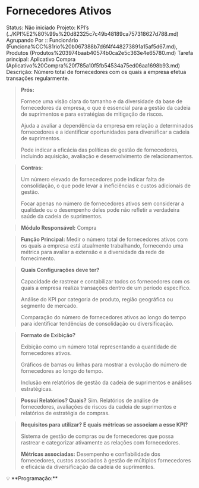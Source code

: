 # Fornecedores Ativos

Status: Não iniciado
Projeto: KPI’s (../KPI%E2%80%99s%20d82325c7c49b48189ca757318627d788.md)
Agrupando Por :: Funcionário (Funciona%CC%81rio%20b067388b7d6f4f448273891a15af5d67.md), Produtos (Produtos%203974baab40574b0ca2e5c363e4e65780.md)
Tarefa principal: Aplicativo Compra (Aplicativo%20Compra%20f785a10f5fb54534a75ed06aa1698b93.md)
Descrição: Número total de fornecedores com os quais a empresa efetua transações regularmente.

> **Prós:**
> 
> 
> Fornece uma visão clara do tamanho e da diversidade da base de fornecedores da empresa, o que é essencial para a gestão da cadeia de suprimentos e para estratégias de mitigação de riscos.
> 
> Ajuda a avaliar a dependência da empresa em relação a determinados fornecedores e a identificar oportunidades para diversificar a cadeia de suprimentos.
> 
> Pode indicar a eficácia das políticas de gestão de fornecedores, incluindo aquisição, avaliação e desenvolvimento de relacionamentos.
> 

> **Contras:**
> 
> 
> Um número elevado de fornecedores pode indicar falta de consolidação, o que pode levar a ineficiências e custos adicionais de gestão.
> 
> Focar apenas no número de fornecedores ativos sem considerar a qualidade ou o desempenho deles pode não refletir a verdadeira saúde da cadeia de suprimentos.
> 

> **Módulo Responsável:**
Compra
> 

> **Função Principal:**
Medir o número total de fornecedores ativos com os quais a empresa está atualmente trabalhando, fornecendo uma métrica para avaliar a extensão e a diversidade da rede de fornecimento.
> 

> **Quais Configurações deve ter?**
> 
> 
> Capacidade de rastrear e contabilizar todos os fornecedores com os quais a empresa realiza transações dentro de um período específico.
> 
> Análise do KPI por categoria de produto, região geográfica ou segmento de mercado.
> 
> Comparação do número de fornecedores ativos ao longo do tempo para identificar tendências de consolidação ou diversificação.
> 

> **Formato de Exibição?**
> 
> 
> Exibição como um número total representando a quantidade de fornecedores ativos.
> 
> Gráficos de barras ou linhas para mostrar a evolução do número de fornecedores ao longo do tempo.
> 
> Inclusão em relatórios de gestão da cadeia de suprimentos e análises estratégicas.
> 

> **Possuí Relatórios? Quais?**
Sim. Relatórios de análise de fornecedores, avaliações de riscos da cadeia de suprimentos e relatórios de estratégia de compras.
> 

> **Requisitos para utilizar? E quais métricas se associam a esse KPI?**
> 
> 
> Sistema de gestão de compras ou de fornecedores que possa rastrear e categorizar ativamente as relações com fornecedores.
> 
> **Métricas associadas:**
> Desempenho e confiabilidade dos fornecedores, custos associados à gestão de múltiplos fornecedores e eficácia da diversificação da cadeia de suprimentos.
> 

<aside>
💡 **Programação:**

</aside>